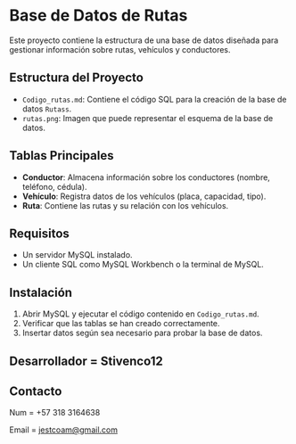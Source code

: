 # Base de Datos de Rutas

Este proyecto contiene la estructura de una base de datos diseñada para gestionar información sobre rutas, vehículos y conductores.

## Estructura del Proyecto

- `Codigo_rutas.md`: Contiene el código SQL para la creación de la base de datos `Rutass`.
- `rutas.png`: Imagen que puede representar el esquema de la base de datos.

## Tablas Principales

- **Conductor**: Almacena información sobre los conductores (nombre, teléfono, cédula).
- **Vehículo**: Registra datos de los vehículos (placa, capacidad, tipo).
- **Ruta**: Contiene las rutas y su relación con los vehículos.

## Requisitos

- Un servidor MySQL instalado.
- Un cliente SQL como MySQL Workbench o la terminal de MySQL.

## Instalación

1. Abrir MySQL y ejecutar el código contenido en `Codigo_rutas.md`.
2. Verificar que las tablas se han creado correctamente.
3. Insertar datos según sea necesario para probar la base de datos.

## Desarrollador = Stivenco12

## Contacto

Num = +57 318 3164638

Email = [jestcoam@gmail.com](mailto:jestcoam@gmail.com)

